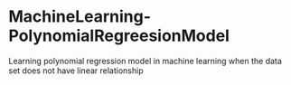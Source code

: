 # MachineLearning-PolynomialRegreesionModel
Learning polynomial regression model in machine learning when the data set does not have linear relationship
